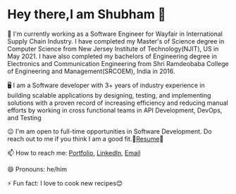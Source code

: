 # Hey there,I am Shubham 👋

🔭 I'm currently working as a Software Engineer for Wayfair in International Supply Chain Industry. I have completed my Master's of Science degree in Computer Science from New Jersey Institute of Technology(NJIT), US in May 2021. I have also completed my bachelors of Engineering degree in Electronics and Communication Engineering from Shri Ramdeobaba College of Engineering and Management(SRCOEM), India in 2016.

🖥 I am a Software developer with 3+ years of industry experience in building scalable applications by designing, testing, and implementing solutions with a proven record of increasing efficiency and reducing manual efforts by working in cross functional teams in API Development, DevOps, and Testing

😉 I'm am open to full-time opportunities in Software Development. Do reach out to me if you think I am a good fit.🤜[Resume](https://shubham-agarwal.com/resume/)🤛

📫 How to reach me: [Portfolio](https://www.shubham-agarwal.com/), [LinkedIn](https://www.linkedin.com/in/shubhamagarwal2425/), [Email](mailto:shubham.agarwal3009@gmal.com)

😄 Pronouns: he/him

⚡ Fun fact: I love to cook new recipes😊
